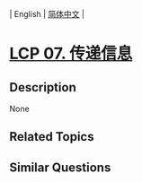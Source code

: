 
| English | [简体中文](README.md) |

# [LCP 07. 传递信息](https://leetcode-cn.com/problems/chuan-di-xin-xi/)

## Description

None

## Related Topics



## Similar Questions


